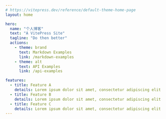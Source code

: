 ```yaml
---
# https://vitepress.dev/reference/default-theme-home-page
layout: home

hero:
  name: "个人博客"
  text: "A VitePress Site"
  tagline: "Do then better"
  actions:
    - theme: brand
      text: Markdown Examples
      link: /markdown-examples
    - theme: alt
      text: API Examples
      link: /api-examples

features:
  - title: Feature A
    details: Lorem ipsum dolor sit amet, consectetur adipiscing elit
  - title: Feature B
    details: Lorem ipsum dolor sit amet, consectetur adipiscing elit
  - title: Feature C
    details: Lorem ipsum dolor sit amet, consectetur adipiscing elit
---
```


